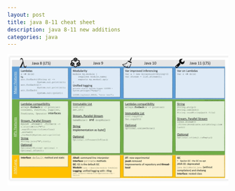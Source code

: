 ```yaml
---
layout: post
title: java 8-11 cheat sheet
description: java 8-11 new additions
categories: java
---
```

![Java additions](/assets/images/java8_11.jpg)

